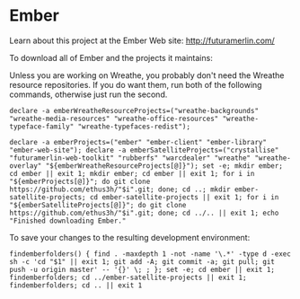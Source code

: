 # Ember

Learn about this project at the Ember Web site: http://futuramerlin.com/

To download all of Ember and the projects it maintains:

Unless you are working on Wreathe, you probably don't need the Wreathe resource repositories. If you do want them, run both of the following commands, otherwise just run the second.

```
declare -a emberWreatheResourceProjects=("wreathe-backgrounds" "wreathe-media-resources" "wreathe-office-resources" "wreathe-typeface-family" "wreathe-typefaces-redist");
```

```
declare -a emberProjects=("ember" "ember-client" "ember-library" "ember-web-site"); declare -a emberSatelliteProjects=("crystallise" "futuramerlin-web-toolkit" "rubberfs" "warcdealer" "wreathe" "wreathe-overlay" "${emberWreatheResourceProjects[@]}"); set -e; mkdir ember; cd ember || exit 1; mkdir ember; cd ember || exit 1; for i in "${emberProjects[@]}"; do git clone https://github.com/ethus3h/"$i".git; done; cd ..; mkdir ember-satellite-projects; cd ember-satellite-projects || exit 1; for i in "${emberSatelliteProjects[@]}"; do git clone https://github.com/ethus3h/"$i".git; done; cd ../.. || exit 1; echo "Finished downloading Ember."
```

To save your changes to the resulting development environment:

```
findemberfolders() { find . -maxdepth 1 -not -name '\.*' -type d -exec sh -c 'cd "$1" || exit 1; git add -A; git commit -a; git pull; git push -u origin master' -- '{}' \; ; }; set -e; cd ember || exit 1; findemberfolders; cd ../ember-satellite-projects || exit 1; findemberfolders; cd .. || exit 1
```
